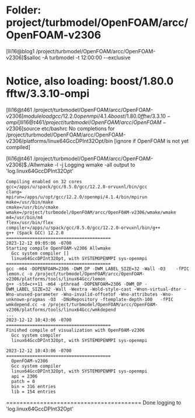 # Folder: project/turbmodel/OpenFOAM/arcc/OpenFOAM-v2306
[lli16@blog1 /project/turbmodel/OpenFOAM/arcc/OpenFOAM-v2306]$salloc -A turbmodel -t 12:00:00 --exclusive

# Notice, also loading: boost/1.80.0 fftw/3.3.10-ompi

  [lli16@t461 /project/turbmodel/OpenFOAM/arcc/OpenFOAM-v2306]$module load gcc/12.2.0 openmpi/4.1.4 boost/1.80.0 fftw/3.3.10-ompi
  [lli16@t461 /project/turbmodel/OpenFOAM/arcc/OpenFOAM-v2306]$source etc/bashrc
  No completions for /project/turbmodel/OpenFOAM/arcc/OpenFOAM-v2306/platforms/linux64GccDPInt32Opt/bin
  [ignore if OpenFOAM is not yet compiled]
  
  [lli16@t461 /project/turbmodel/OpenFOAM/arcc/OpenFOAM-v2306]$./Allwmake -l -j
  Logging wmake -all output to 'log.linux64GccDPInt32Opt'

    Compiling enabled on 32 cores
    gcc=/apps/u/spack/gcc/8.5.0/gcc/12.2.0-orvuxnl/bin/gcc
    clang=
    mpirun=/apps/u/opt/gcc/12.2.0/openmpi/4.1.4/bin/mpirun
    make=/usr/bin/make
    cmake=/usr/bin/cmake
    wmake=/project/turbmodel/OpenFOAM/arcc/OpenFOAM-v2306/wmake/wmake
    m4=/usr/bin/m4
    flex=/usr/bin/flex
    compiler=/apps/u/spack/gcc/8.5.0/gcc/12.2.0-orvuxnl/bin/g++
    g++ (Spack GCC) 12.2.0
    ========================================
    2023-12-12 09:05:06 -0700
    Starting compile OpenFOAM-v2306 Allwmake
      Gcc system compiler []
      linux64GccDPInt32Opt, with SYSTEMOPENMPI sys-openmpi
    ========================================
    gcc -m64 -DOPENFOAM=2306 -DWM_DP -DWM_LABEL_SIZE=32 -Wall -O3    -fPIC lemon.c -o /project/turbmodel/OpenFOAM/arcc/OpenFOAM-v2306/platforms/tools/linux64Gcc/lemon
    g++ -std=c++11 -m64 -pthread -DOPENFOAM=2306 -DWM_DP -DWM_LABEL_SIZE=32 -Wall -Wextra -Wold-style-cast -Wnon-virtual-dtor -Wno-unused-parameter -Wno-invalid-offsetof -Wno-attributes -Wno-unknown-pragmas -O3  -DNoRepository -ftemplate-depth-100   -fPIC wmkdepend.cc -o /project/turbmodel/OpenFOAM/arcc/OpenFOAM-v2306/platforms/tools/linux64Gcc/wmkdepend
    ...
    2023-12-12 10:43:06 -0700
    ========================================
    Finished compile of visualization with OpenFOAM-v2306
      Gcc system compiler
      linux64GccDPInt32Opt, with SYSTEMOPENMPI sys-openmpi

    2023-12-12 10:43:06 -0700
    ========================================
      OpenFOAM-v2306
      Gcc system compiler
      linux64GccDPInt32Opt, with SYSTEMOPENMPI sys-openmpi
      api = 2306
      patch = 0
      bin = 316 entries
      lib = 154 entries
========================================
Done logging to 'log.linux64GccDPInt32Opt'
